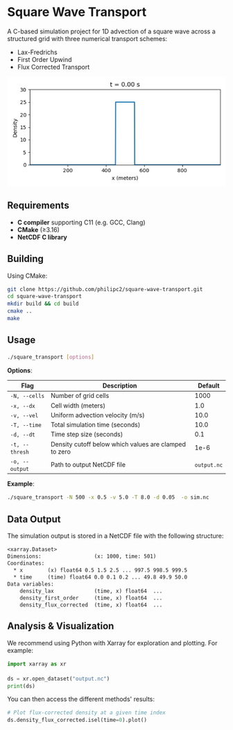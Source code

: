 # Square Wave Transport


A C-based simulation project for 1D advection of a square wave across a structured grid with three numerical transport schemes:
- Lax-Fredrichs 
- First Order Upwind 
- Flux Corrected Transport

![Animation](https://github.com/philipc2/square-wave-transport/blob/main/animations/density.gif)

## Requirements

- **C compiler** supporting C11 (e.g. GCC, Clang)  
- **CMake** (≥3.16) 
- **NetCDF C library**  


## Building

Using CMake:

```bash
git clone https://github.com/philipc2/square-wave-transport.git
cd square-wave-transport
mkdir build && cd build
cmake ..
make
```

## Usage

```bash
./square_transport [options]
```

**Options**:

| Flag            | Description                                           | Default     |
| --------------- | ----------------------------------------------------- | ----------- |
| `-N, --cells`   | Number of grid cells                                  | 1000        |
| `-x, --dx`      | Cell width (meters)                                   | 1.0         |
| `-v, --vel`     | Uniform advection velocity (m/s)                      | 10.0        |
| `-T, --time`    | Total simulation time (seconds)                       | 10.0        |
| `-d, --dt`      | Time step size (seconds)                              | 0.1         |
| `-t, --thresh`  | Density cutoff below which values are clamped to zero | 1e-6        |
| `-o, --output`  | Path to output NetCDF file                            | `output.nc` |

**Example**:
```bash
./square_transport -N 500 -x 0.5 -v 5.0 -T 8.0 -d 0.05  -o sim.nc
```

## Data Output

The simulation output is stored in a NetCDF file with the following structure:

```text
<xarray.Dataset>
Dimensions:                 (x: 1000, time: 501)
Coordinates:
  * x        (x) float64 0.5 1.5 2.5 ... 997.5 998.5 999.5
  * time     (time) float64 0.0 0.1 0.2 ... 49.8 49.9 50.0
Data variables:
    density_lax             (time, x) float64  ...
    density_first_order     (time, x) float64  ...
    density_flux_corrected  (time, x) float64  ...
```

## Analysis & Visualization

We recommend using Python with Xarray for exploration and plotting. For example:

```python
import xarray as xr

ds = xr.open_dataset("output.nc")
print(ds)
```

You can then access the different methods' results:

```python
# Plot flux-corrected density at a given time index
ds.density_flux_corrected.isel(time=0).plot()
```




